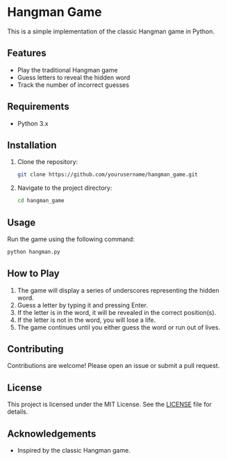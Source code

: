 # Hangman Game

This is a simple implementation of the classic Hangman game in Python.

## Features

- Play the traditional Hangman game
- Guess letters to reveal the hidden word
- Track the number of incorrect guesses

## Requirements

- Python 3.x

## Installation

1. Clone the repository:
    ```bash
    git clone https://github.com/yourusername/hangman_game.git
    ```
2. Navigate to the project directory:
    ```bash
    cd hangman_game
    ```

## Usage

Run the game using the following command:
```bash
python hangman.py
```

## How to Play

1. The game will display a series of underscores representing the hidden word.
2. Guess a letter by typing it and pressing Enter.
3. If the letter is in the word, it will be revealed in the correct position(s).
4. If the letter is not in the word, you will lose a life.
5. The game continues until you either guess the word or run out of lives.

## Contributing

Contributions are welcome! Please open an issue or submit a pull request.

## License

This project is licensed under the MIT License. See the [LICENSE](LICENSE) file for details.

## Acknowledgements

- Inspired by the classic Hangman game.
